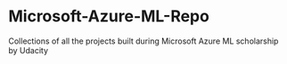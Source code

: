 # Microsoft-Azure-ML-Repo
Collections of all the projects built during Microsoft Azure ML scholarship by Udacity
